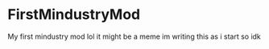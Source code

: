 # FirstMindustryMod
My first mindustry mod lol it might be a meme im writing this as i start so idk 
